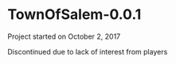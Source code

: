 # TownOfSalem-0.0.1
Project started on October 2, 2017 

Discontinued due to lack of interest from players
